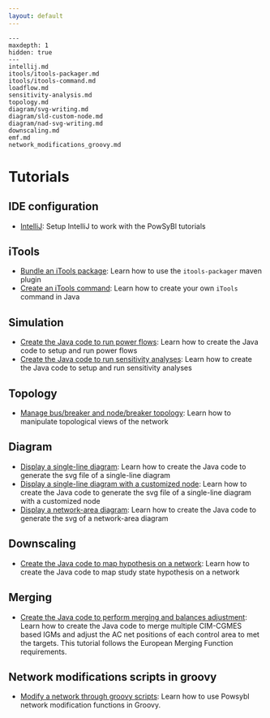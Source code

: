 ```yaml
---
layout: default
---
```


```{toctree}
---
maxdepth: 1
hidden: true
---
intellij.md
itools/itools-packager.md
itools/itools-command.md
loadflow.md
sensitivity-analysis.md
topology.md
diagram/svg-writing.md
diagram/sld-custom-node.md
diagram/nad-svg-writing.md
downscaling.md
emf.md
network_modifications_groovy.md
```

# Tutorials

## IDE configuration
- [IntelliJ](intellij.md): Setup IntelliJ to work with the PowSyBl tutorials

## iTools
- [Bundle an iTools package](itools/itools-packager.md): Learn how to use the `itools-packager` maven plugin
- [Create an iTools command](itools/itools-command.md): Learn how to create your own `iTools` command in Java

## Simulation
- [Create the Java code to run power flows](loadflow.md): Learn how to create the Java code to setup and run power flows
- [Create the Java code to run sensitivity analyses](sensitivity-analysis.md): Learn how to create the Java code to setup and run sensitivity analyses

## Topology
- [Manage bus/breaker and node/breaker topology](topology.md): Learn how to manipulate topological views of the network

## Diagram
- [Display a single-line diagram](diagram/svg-writing.md): Learn how to create the Java code to generate the svg file of a single-line diagram
- [Display a single-line diagram with a customized node](diagram/sld-custom-node.md): Learn how to create the Java code to generate the svg file of a single-line diagram with a customized node
- [Display a network-area diagram](diagram/nad-svg-writing.md): Learn how to create the Java code to generate the svg of a network-area diagram

## Downscaling
- [Create the Java code to map hypothesis on a network](downscaling.md): Learn how to create the Java code to map study state hypothesis on a network

## Merging
- [Create the Java code to perform merging and balances adjustment](emf.md): Learn how to create the Java code to merge multiple CIM-CGMES based IGMs and adjust the AC net positions of each control area to met the targets. This tutorial follows the European Merging Function requirements.

## Network modifications scripts in groovy
- [Modify a network through groovy scripts](network_modifications_groovy.md): Learn how to use Powsybl network modification functions in Groovy.